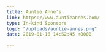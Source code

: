 ```yaml
---
title: Auntie Anne's
link: https://www.auntieannes.com/
type: In-kind Sponsors
logo: "/uploads/auntie-annes.png"
date: 2019-01-18 14:52:45 +0000

---
```

